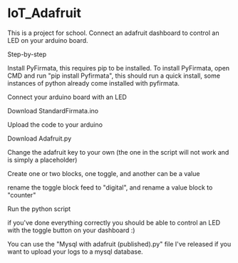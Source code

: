 # IoT_Adafruit
This is a project for school.
Connect an adafruit dashboard to control an LED on your arduino board.



Step-by-step

Install PyFirmata, this requires pip to be installed. To install PyFirmata, open CMD and run "pip install Pyfirmata", this should run a quick install, some instances of python already come installed with pyfirmata.

Connect your arduino board with an LED

Download StandardFirmata.ino

Upload the code to your arduino

Download Adafruit.py

Change the adafruit key to your own (the one in the script will not work and is simply a placeholder)

Create one or two blocks, one toggle, and another can be a value

rename the toggle block feed to "digital", and rename a value block to "counter"

Run the python script

if you've done everything correctly you should be able to control an LED with the toggle button on your dashboard :)

You can use the "Mysql with adafruit (published).py" file I've released if you want to upload your logs to a mysql database.
